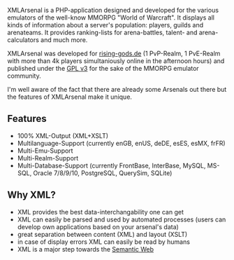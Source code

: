 XMLArsenal is a PHP-application designed and developed for the various emulators of the well-know MMORPG "World of Warcraft". It displays all kinds of information about a server's population: players, guilds and arenateams. It provides ranking-lists for arena-battles, talent- and arena-calculators and much more.

XMLArsenal was developed for [rising-gods.de](http://www.rising-gods.de/) (1 PvP-Realm, 1 PvE-Realm with more than 4k players simultaniously online in the afternoon hours) and published under the [GPL v3](http://opensource.org/licenses/gpl-3.0.html) for the sake of the MMORPG emulator community.


I'm well aware of the fact that there are already some Arsenals out there but the features of XMLArsenal make it unique.


## Features ##

  * 100% XML-Output (XML+XSLT)
  * Multilanguage-Support (currently enGB, enUS, deDE, esES, esMX, frFR)
  * Multi-Emu-Support
  * Multi-Realm-Support
  * Multi-Database-Support (currently FrontBase, InterBase, MySQL, MS-SQL, Oracle 7/8/9/10, PostgreSQL, QuerySim, SQLite)


## Why XML? ##

  * XML provides the best data-interchangability one can get
  * XML can easily be parsed and used by automated processes (users can develop own applications based on your arsenal's data)
  * great separation between content (XML) and layout (XSLT)
  * in case of display errors XML can easily be read by humans
  * XML is a major step towards the [Semantic Web](http://en.wikipedia.org/wiki/Semantic_Web)